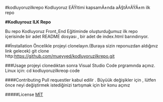 #kodluyoruzilkrepo
Kodluyoruz EÄŸitimi kapsamÄ±nda aÃ§tÄ±ÄŸÄ±m ilk repo

**#Kodluyrouz ILK Repo**

Bu repo Kodluyoruz Front_End Eğitiminde oluşturduğumuz ilk repo içerisinde bir adet README dosyası , bir adet de index.html barındırıyor.

##İnstallation 
Öncelikle projeyi clonelayın.(Buraya sizin reponuzdan aldığınız link gelecek)
git clone http:https://github.com/mueyyed/kodluyoruzilkrepo.git

###Usage
projeyi clonedıktan sonra Visual Studio Code prgramında açınız.
Linux için:
cd kodluyoruzilkreop
code

####Contributing 
Pull requestler kabul edilir . Büyüük değişikler için , lütfen önce neyi değiştirmek istediğinizi tartışmak için bir konu açınız 

#####License
[MİT](https://www.google.com/search?q=mit+university&rlz=1C1CHBF_enTR928TR928&ei=Z4XmYL-CN4O4kwWG6bfoCQ&gs_ssp=eJzj4tDP1TcwKSqvMGD04svNLFEozcssSy0qziypBABtJQj4&oq=mit+uni&gs_lcp=Cgdnd3Mtd2l6EAMYADIHCC4QQxCTAjIECAAQQzICCAAyAggAMgIIADICCAAyAggAMgQIABBDMgIILjICCAA6BwgAEEcQsAM6BwgAELADEEM6DQguELADEMgDEEMQkwI6CgguELADEMgDEEM6BAguEEM6BggAEBYQHjoICAAQFhAKEB5KBQg4EgExSgQIQRgAUMYoWNQ9YO1NaARwAngAgAGmAogBiBCSAQMyLTiYAQCgAQGqAQdnd3Mtd2l6yAEPwAEB&sclient=gws-wiz)
